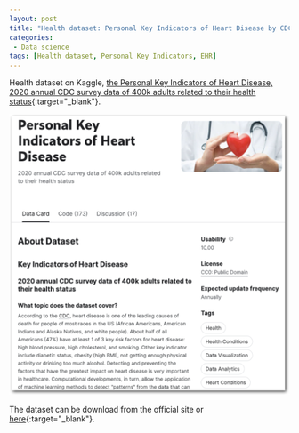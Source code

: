 ```yaml
---
layout: post
title: "Health dataset: Personal Key Indicators of Heart Disease by CDC"
categories:
 - Data science
tags: [Health dataset, Personal Key Indicators, EHR]
---
```

Health dataset on Kaggle, [the Personal Key Indicators of Heart Disease, 2020 annual CDC survey data of 400k adults related to their health status](https://www.kaggle.com/datasets/kamilpytlak/personal-key-indicators-of-heart-disease){:target="_blank"}.

<!--more-->

![CDC dataset](/assets/images/20230601_CDC.png)

 The dataset can be download from the official site or [here](https://oudeng.github.io/assets/downloads/heart_2020_cleaned.csv){:target="_blank"}.
